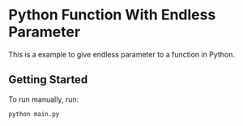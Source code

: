 # Python Function With Endless Parameter 

This is a example to give endless parameter to a function in Python.

## Getting Started

To run manually, run:
```sh
python main.py
```
